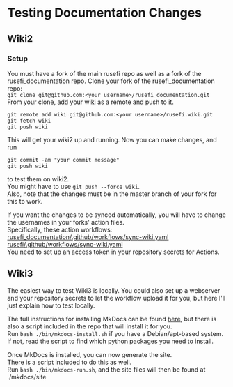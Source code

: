 # Testing Documentation Changes

## Wiki2

### Setup

You must have a fork of the main rusefi repo as well as a fork of the rusefi_documentation repo.
Clone your fork of the rusefi_documentation repo:  
`git clone git@github.com:<your username>/rusefi_documentation.git`  
From your clone, add your wiki as a remote and push to it.

```
git remote add wiki git@github.com:<your username>/rusefi.wiki.git
git fetch wiki
git push wiki
```

This will get your wiki2 up and running. Now you can make changes, and run

```
git commit -am "your commit message"
git push wiki
```

to test them on wiki2.  
You might have to use `git push --force wiki`.  
Also, note that the changes must be in the master branch of your fork for this to work.

If you want the changes to be synced automatically, you will have to change the usernames in your forks' action files.  
Specifically, these action workflows:  
[rusefi_documentation/.github/workflows/sync-wiki.yaml](https://github.com/rusefi/rusefi_documentation/blob/master/.github/workflows/sync-wiki.yaml)  
[rusefi/.github/workflows/sync-wiki.yaml](https://github.com/rusefi/rusefi/blob/master/.github/workflows/sync-wiki.yaml)  
You need to set up an access token in your repository secrets for Actions.

## Wiki3

The easiest way to test Wiki3 is locally. You could also set up a webserver and your repository secrets to let the workflow upload it for you, but here I'll just explain how to test locally.

The full instructions for installing MkDocs can be found [here](https://www.mkdocs.org/user-guide/installation/), but there is also a script included in the repo that will install it for you.  
Run `bash ./bin/mkdocs-install.sh` if you have a Debian/apt-based system. If not, read the script to find which python packages you need to install.

Once MkDocs is installed, you can now generate the site.  
There is a script included to do this as well.  
Run `bash ./bin/mkdocs-run.sh`, and the site files will then be found at ./mkdocs/site  
